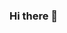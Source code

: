 ### Hi there 👋

<!--
**gargisingh160201/gargisingh160201** is a ✨ _special_ ✨ repository because its `README.md` (this file) appears on your GitHub profile.

Here are some ideas to get you started:

- 🔭 I’m currently working on Machine Learning.
- 🌱 I’m currently learning flask.
- 👯 I’m looking to collaborate on python development.
- 🤔 I’m looking for help with internships.
- 💬 Ask me about machine learning
- 📫 How to reach me: 
- 😄 Pronouns: She/Her
- ⚡ Fun fact:  I spend almost 4 hours listening songs everyday.
-->
